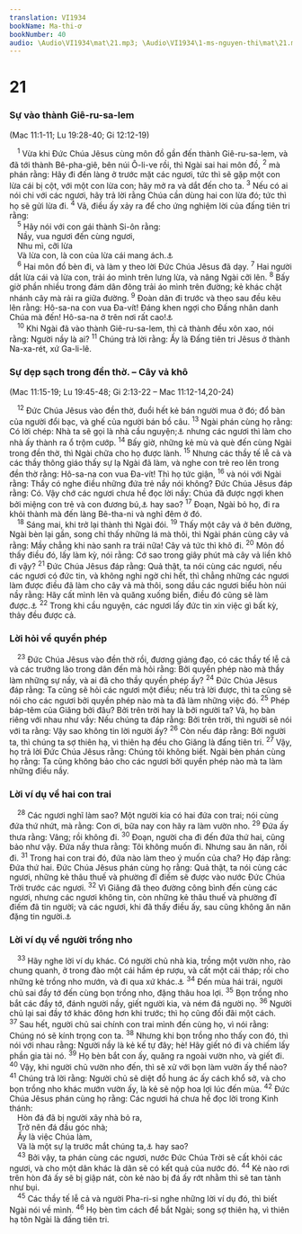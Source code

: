 ```yaml
---
translation: VI1934
bookName: Ma-thi-ơ 
bookNumber: 40
audio: \Audio\VI1934\mat\21.mp3; \Audio\VI1934\1-ms-nguyen-thi\mat\21.mp3; \Audio\VI1934\2-ms-david-dong\mat\21.mp3
---
```


<div class="title"><h1>21</h1><h3>Sự vào thành Giê-ru-sa-lem</h3><p>(Mac 11:1-11; Lu 19:28-40; Gi 12:12-19)</p></div>
<span class="verse mat_21_1"> <sup>1</sup> Vừa khi Đức Chúa Jêsus cùng môn đồ gần đến thành Giê-ru-sa-lem, và đã tới thành Bê-pha-giê, bên núi Ô-li-ve rồi, thì Ngài sai hai môn đồ, </span>
<span class="verse mat_21_2"><sup>2</sup> mà phán rằng: Hãy đi đến làng ở trước mặt các ngươi, tức thì sẽ gặp một con lừa cái bị cột, với một con lừa con; hãy mở ra và dắt đến cho ta. </span>
<span class="verse mat_21_3"><sup>3</sup> Nếu có ai nói chi với các ngươi, hãy trả lời rằng Chúa cần dùng hai con lừa đó; tức thì họ sẽ gửi lừa đi. </span>
<span class="verse mat_21_4"><sup>4</sup> Vả, điều ấy xảy ra để cho ứng nghiệm lời của đấng tiên tri rằng: <br/></span>
<span class="verse mat_21_5"> <sup>5</sup> Hãy nói với con gái thành Si-ôn rằng: <br/> Nầy, vua ngươi đến cùng ngươi, <br/> Nhu mì, cỡi lừa <br/> Và lừa con, là con của lừa cái mang ách.<a data-toggle="tooltip" data-placement="bottom" title="Es 62:11; Xa 9:9">⚓</a><br/></span>
<span class="verse mat_21_6"> <sup>6</sup> Hai môn đồ bèn đi, và làm y theo lời Đức Chúa Jêsus đã dạy. </span>
<span class="verse mat_21_7"><sup>7</sup> Hai người dắt lừa cái và lừa con, trải áo mình trên lưng lừa, và nâng Ngài cỡi lên. </span>
<span class="verse mat_21_8"><sup>8</sup> Bấy giờ phần nhiều trong đám dân đông trải áo mình trên đường; kẻ khác chặt nhánh cây mà rải ra giữa đường. </span>
<span class="verse mat_21_9"><sup>9</sup> Đoàn dân đi trước và theo sau đều kêu lên rằng: Hô-sa-na con vua Đa-vít! Đáng khen ngợi cho Đấng nhân danh Chúa mà đến! Hô-sa-na ở trên nơi rất cao!<a data-toggle="tooltip" data-placement="bottom" title="Thi 118:25-26">⚓</a><br/></span>
<span class="verse mat_21_10"> <sup>10</sup> Khi Ngài đã vào thành Giê-ru-sa-lem, thì cả thành đều xôn xao, nói rằng: Người nầy là ai? </span>
<span class="verse mat_21_11"><sup>11</sup> Chúng trả lời rằng: Ấy là Đấng tiên tri Jêsus ở thành Na-xa-rét, xứ Ga-li-lê. <br/></span>
<div class="title"><h3>Sự dẹp sạch trong đền thờ. – Cây vả khô</h3><p>(Mac 11:15-19; Lu 19:45-48; Gi 2:13-22 – Mac 11:12-14,20-24)</p></div>
<span class="verse mat_21_12"> <sup>12</sup> Đức Chúa Jêsus vào đền thờ, đuổi hết kẻ bán người mua ở đó; đổ bàn của người đổi bạc, và ghế của người bán bồ câu. </span>
<span class="verse mat_21_13"><sup>13</sup> Ngài phán cùng họ rằng: Có lời chép: Nhà ta sẽ gọi là nhà cầu nguyện;<a data-toggle="tooltip" data-placement="bottom" title="Es 56:7; Gie 7:11">⚓</a> nhưng các ngươi thì làm cho nhà ấy thành ra ổ trộm cướp. </span>
<span class="verse mat_21_14"><sup>14</sup> Bấy giờ, những kẻ mù và què đến cùng Ngài trong đền thờ, thì Ngài chữa cho họ được lành. </span>
<span class="verse mat_21_15"><sup>15</sup> Nhưng các thầy tế lễ cả và các thầy thông giáo thấy sự lạ Ngài đã làm, và nghe con trẻ reo lên trong đền thờ rằng: Hô-sa-na con vua Đa-vít! Thì họ tức giận, </span>
<span class="verse mat_21_16"><sup>16</sup> và nói với Ngài rằng: Thầy có nghe điều những đứa trẻ nầy nói không? Đức Chúa Jêsus đáp rằng: Có. Vậy chớ các ngươi chưa hề đọc lời nầy: Chúa đã được ngợi khen bởi miệng con trẻ và con đương bú,<a data-toggle="tooltip" data-placement="bottom" title="Thi 8:2">⚓</a> hay sao? </span>
<span class="verse mat_21_17"><sup>17</sup> Đoạn, Ngài bỏ họ, đi ra khỏi thành mà đến làng Bê-tha-ni và nghỉ đêm ở đó. <br/></span>
<span class="verse mat_21_18"> <sup>18</sup> Sáng mai, khi trở lại thành thì Ngài đói. </span>
<span class="verse mat_21_19"><sup>19</sup> Thấy một cây vả ở bên đường, Ngài bèn lại gần, song chỉ thấy những lá mà thôi, thì Ngài phán cùng cây vả rằng: Mầy chẳng khi nào sanh ra trái nữa! Cây vả tức thì khô đi. </span>
<span class="verse mat_21_20"><sup>20</sup> Môn đồ thấy điều đó, lấy làm kỳ, nói rằng: Cớ sao trong giây phút mà cây vả liền khô đi vậy? </span>
<span class="verse mat_21_21"><sup>21</sup> Đức Chúa Jêsus đáp rằng: Quả thật, ta nói cùng các ngươi, nếu các ngươi có đức tin, và không nghi ngờ chi hết, thì chẳng những các ngươi làm được điều đã làm cho cây vả mà thôi, song dầu các ngươi biểu hòn núi nầy rằng: Hãy cất mình lên và quăng xuống biển, điều đó cũng sẽ làm được.<a data-toggle="tooltip" data-placement="bottom" title="Mat 17:20; 1Co 13:2">⚓</a></span>
<span class="verse mat_21_22"><sup>22</sup> Trong khi cầu nguyện, các ngươi lấy đức tin xin việc gì bất kỳ, thảy đều được cả. <br/></span>
<div class="title"><h3>Lời hỏi về quyền phép</h3></div>
<span class="verse mat_21_23"> <sup>23</sup> Đức Chúa Jêsus vào đền thờ rồi, đương giảng đạo, có các thầy tế lễ cả và các trưởng lão trong dân đến mà hỏi rằng: Bởi quyền phép nào mà thầy làm những sự nầy, và ai đã cho thầy quyền phép ấy? </span>
<span class="verse mat_21_24"><sup>24</sup> Đức Chúa Jêsus đáp rằng: Ta cũng sẽ hỏi các ngươi một điều; nếu trả lời được, thì ta cũng sẽ nói cho các ngươi bởi quyền phép nào mà ta đã làm những việc đó. </span>
<span class="verse mat_21_25"><sup>25</sup> Phép báp-têm của Giăng bởi đâu? Bởi trên trời hay là bởi người ta? Vả, họ bàn riêng với nhau như vầy: Nếu chúng ta đáp rằng: Bởi trên trời, thì người sẽ nói với ta rằng: Vậy sao không tin lời người ấy? </span>
<span class="verse mat_21_26"><sup>26</sup> Còn nếu đáp rằng: Bởi người ta, thì chúng ta sợ thiên hạ, vì thiên hạ đều cho Giăng là đấng tiên tri. </span>
<span class="verse mat_21_27"><sup>27</sup> Vậy, họ trả lời Đức Chúa Jêsus rằng: Chúng tôi không biết. Ngài bèn phán cùng họ rằng: Ta cũng không bảo cho các ngươi bởi quyền phép nào mà ta làm những điều nầy. <br/></span>
<div class="title"><h3>Lời ví dụ về hai con trai</h3></div>
<span class="verse mat_21_28"> <sup>28</sup> Các ngươi nghĩ làm sao? Một người kia có hai đứa con trai; nói cùng đứa thứ nhứt, mà rằng: Con ơi, bữa nay con hãy ra làm vườn nho. </span>
<span class="verse mat_21_29"><sup>29</sup> Đứa ấy thưa rằng: Vâng; rồi không đi. </span>
<span class="verse mat_21_30"><sup>30</sup> Đoạn, người cha đi đến đứa thứ hai, cũng bảo như vậy. Đứa nầy thưa rằng: Tôi không muốn đi. Nhưng sau ăn năn, rồi đi. </span>
<span class="verse mat_21_31"><sup>31</sup> Trong hai con trai đó, đứa nào làm theo ý muốn của cha? Họ đáp rằng: Đứa thứ hai. Đức Chúa Jêsus phán cùng họ rằng: Quả thật, ta nói cùng các ngươi, những kẻ thâu thuế và phường đĩ điếm sẽ được vào nước Đức Chúa Trời trước các ngươi. </span>
<span class="verse mat_21_32"><sup>32</sup> Vì Giăng đã theo đường công bình đến cùng các ngươi, nhưng các ngươi không tin, còn những kẻ thâu thuế và phường đĩ điếm đã tin người; và các ngươi, khi đã thấy điều ấy, sau cũng không ăn năn đặng tin người.<a data-toggle="tooltip" data-placement="bottom" title="Lu 3:12; 7:29-30">⚓</a><br/></span>
<div class="title"><h3>Lời ví dụ về người trồng nho</h3></div>
<span class="verse mat_21_33"> <sup>33</sup> Hãy nghe lời ví dụ khác. Có người chủ nhà kia, trồng một vườn nho, rào chung quanh, ở trong đào một cái hầm ép rượu, và cất một cái tháp; rồi cho những kẻ trồng nho mướn, và đi qua xứ khác.<a data-toggle="tooltip" data-placement="bottom" title="Es 5:1-2">⚓</a></span>
<span class="verse mat_21_34"><sup>34</sup> Đến mùa hái trái, người chủ sai đầy tớ đến cùng bọn trồng nho, đặng thâu hoa lợi. </span>
<span class="verse mat_21_35"><sup>35</sup> Bọn trồng nho bắt các đầy tớ, đánh người nầy, giết người kia, và ném đá người nọ. </span>
<span class="verse mat_21_36"><sup>36</sup> Người chủ lại sai đầy tớ khác đông hơn khi trước; thì họ cũng đối đãi một cách. </span>
<span class="verse mat_21_37"><sup>37</sup> Sau hết, người chủ sai chính con trai mình đến cùng họ, vì nói rằng: Chúng nó sẽ kính trọng con ta. </span>
<span class="verse mat_21_38"><sup>38</sup> Nhưng khi bọn trồng nho thấy con đó, thì nói với nhau rằng: Người nầy là kẻ kế tự đây; hè! Hãy giết nó đi và chiếm lấy phần gia tài nó. </span>
<span class="verse mat_21_39"><sup>39</sup> Họ bèn bắt con ấy, quăng ra ngoài vườn nho, và giết đi. </span>
<span class="verse mat_21_40"><sup>40</sup> Vậy, khi người chủ vườn nho đến, thì sẽ xử với bọn làm vườn ấy thể nào? </span>
<span class="verse mat_21_41"><sup>41</sup> Chúng trả lời rằng: Người chủ sẽ diệt đồ hung ác ấy cách khổ sở, và cho bọn trồng nho khác mướn vườn ấy, là kẻ sẽ nộp hoa lợi lúc đến mùa. </span>
<span class="verse mat_21_42"><sup>42</sup> Đức Chúa Jêsus phán cùng họ rằng: Các ngươi há chưa hề đọc lời trong Kinh thánh: <br/> Hòn đá đã bị người xây nhà bỏ ra, <br/> Trở nên đá đầu góc nhà; <br/> Ấy là việc Chúa làm, <br/> Và là một sự lạ trước mắt chúng ta,<a data-toggle="tooltip" data-placement="bottom" title="Thi 118:22-23">⚓</a> hay sao? <br/></span>
<span class="verse mat_21_43"> <sup>43</sup> Bởi vậy, ta phán cùng các ngươi, nước Đức Chúa Trời sẽ cất khỏi các ngươi, và cho một dân khác là dân sẽ có kết quả của nước đó. </span>
<span class="verse mat_21_44"><sup>44</sup> Kẻ nào rơi trên hòn đá ấy sẽ bị giập nát, còn kẻ nào bị đá ấy rớt nhằm thì sẽ tan tành như bụi. <br/></span>
<span class="verse mat_21_45"> <sup>45</sup> Các thầy tế lễ cả và người Pha-ri-si nghe những lời ví dụ đó, thì biết Ngài nói về mình. </span>
<span class="verse mat_21_46"><sup>46</sup> Họ bèn tìm cách để bắt Ngài; song sợ thiên hạ, vì thiên hạ tôn Ngài là đấng tiên tri. <br/></span>
